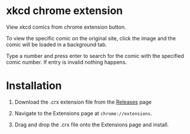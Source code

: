 xkcd chrome extension
=====================

View xkcd comics from chrome extension button.

To view the specific comic on the original site, click the image and the comic will be loaded in a background tab.

Type a number and press enter to search for the comic with the specified comic number. If entry is invalid nothing happens.

Installation
====
1) Download the .crx extension file from the [Releases](https://github.com/andytuwm/xkcd-chrome-extension/releases) page

2) Navigate to the Extensions page at `chrome://extensions`.

3) Drag and drop the .crx file onto the Extensions page and install.
